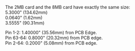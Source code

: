 The 2MB card and the 8MB card have exactly the same size: </br>
5.3000" (134.62mm) </br>
0.0640" (1.62mm) </br>
3.5555" (90.31mm) </br>

Pin 1-2: 1.40000" (35.56mm) fron PCB Edge. </br>
Pin 63-64: 0.8000" (20.32mm) from PCB edge. </br>
Pin 2-64: 0.2000" (5.08mm) from PCB edge.  </br>
